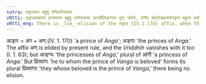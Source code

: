 ```yaml
---
sutra: तद्राजस्य बहुषु तेनैवास्त्रियाम्
vRtti: तद्राजसंज्ञस्य प्रत्ययस्य बहुषु वर्त्तमानस्य अस्त्रीलिङ्गस्य लुग् भवति, तेनैव चेदगोत्रप्रत्ययेनकृतं बहुत्वं भवति ॥
vRtti_eng: There is _luk_-elision of the तद्राज (IV.1.174) affix, when the word is used in the plural number, provided that the plural number is taken by the base itself, and not by its standing as a compound epithet dependent upon another word, and provided that the base is not used in the feminine.
---
```

आङ्गः = अंग + अण् (IV. 1. 170) 'a prince of _Anga_'; अङ्गाः 'the princes of _Anga_.' The affix अण् is elided by present rule, and the _Vriddhih_ vanishes with it too (I. 1. 63); but आङ्ग्यः 'the princesses of _Anga_,' plural of आंगी 'a princess of _Anga_.' But प्रियवांगः 'he to whom the prince of _Vanga_ is beloved' forms its plural प्रियवांगाः 'they whose beloved is the prince of _Vanga_,' there being no elision.
